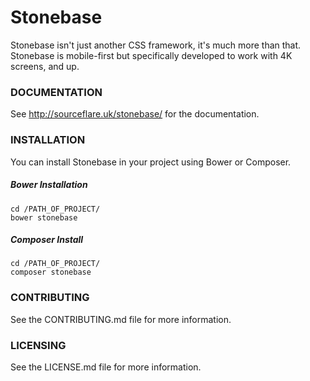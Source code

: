 # Stonebase
Stonebase isn't just another CSS framework, it's much more than that.  Stonebase is mobile-first but specifically developed to work with 4K screens, and up.

### DOCUMENTATION
See http://sourceflare.uk/stonebase/ for the documentation.

### INSTALLATION
You can install Stonebase in your project using Bower or Composer.

##### Bower Installation

    cd /PATH_OF_PROJECT/
    bower stonebase

##### Composer Install

    cd /PATH_OF_PROJECT/
    composer stonebase

### CONTRIBUTING
See the CONTRIBUTING.md file for more information.

### LICENSING
See the LICENSE.md file for more information.
